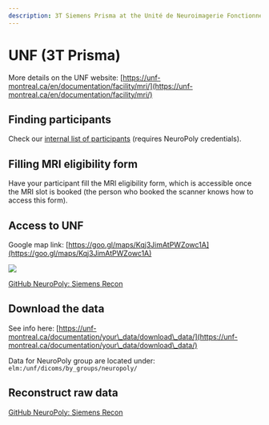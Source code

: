 ```yaml
---
description: 3T Siemens Prisma at the Unité de Neuroimagerie Fonctionnelle (UNF), CRIUGM
---
```


# UNF (3T Prisma)

More details on the UNF website: [https://unf-montreal.ca/en/documentation/facility/mri/](https://unf-montreal.ca/en/documentation/facility/mri/)

## Finding participants

Check our [internal list of participants](https://docs.google.com/spreadsheets/d/1S0v-YWxYrILJmqb3PtaSTgwBECKEbnljoDfnfIROoSk/edit?usp=sharing) (requires NeuroPoly credentials).

## Filling MRI eligibility form

Have your participant fill the MRI eligibility form, which is accessible once the MRI slot is booked (the person who booked the scanner knows how to access this form).

## Access to UNF

Google map link: [https://goo.gl/maps/Kqj3JimAtPWZowc1A](https://goo.gl/maps/Kqj3JimAtPWZowc1A)

![](../.gitbook/assets/path\_to\_unf.png)

​[GitHub NeuroPoly: Siemens Recon](https://github.com/neuropoly/siemens-recon)

## Download the data

See info here: [https://unf-montreal.ca/documentation/your\_data/download\_data/](https://unf-montreal.ca/documentation/your\_data/download\_data/)

Data for NeuroPoly group are located under: `elm:/unf/dicoms/by_groups/neuropoly/`

## Reconstruct raw data

[GitHub NeuroPoly: Siemens Recon](https://github.com/neuropoly/siemens-recon)
